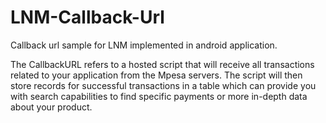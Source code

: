# LNM-Callback-Url
Callback url sample for LNM implemented in android application.

The CallbackURL refers to a hosted script that will receive all transactions related to your application from the Mpesa servers. The script will then store records for successful transactions in a table which can provide you with search capabilities to find specific payments or more in-depth data about your product.
